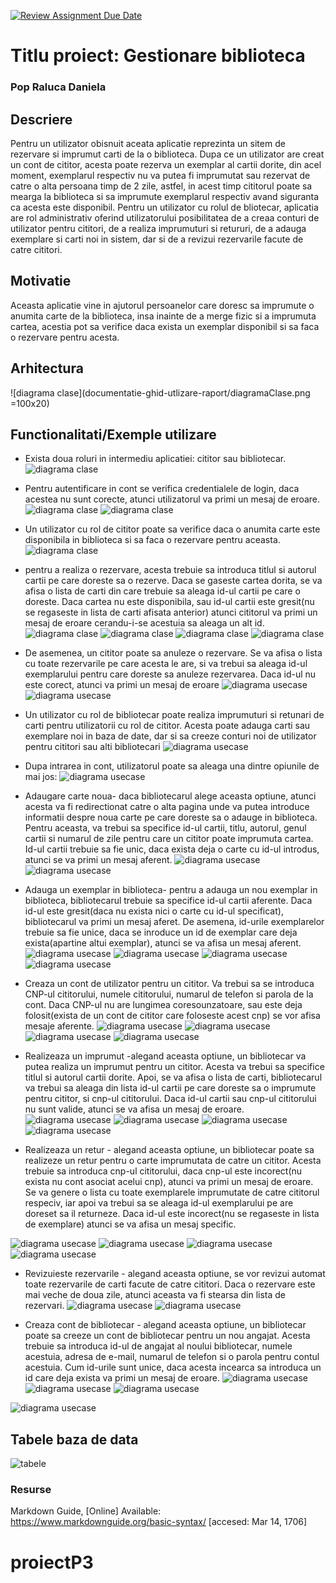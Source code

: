[![Review Assignment Due Date](https://classroom.github.com/assets/deadline-readme-button-24ddc0f5d75046c5622901739e7c5dd533143b0c8e959d652212380cedb1ea36.svg)](https://classroom.github.com/a/YmUJH1TE)
# Titlu proiect: Gestionare biblioteca
### Pop Raluca Daniela

## Descriere
Pentru un utilizator obisnuit aceata aplicatie reprezinta un sitem de rezervare si imprumut carti de la o biblioteca. Dupa ce un utilizator are creat un cont de cititor, acesta poate rezerva un exemplar al cartii dorite, din acel moment, exemplarul respectiv nu va putea fi imprumutat sau rezervat de catre o alta persoana timp de 2 zile, astfel, in acest timp cititorul poate sa mearga la biblioteca si sa imprumute exemplarul respectiv avand siguranta ca acesta este disponibil.
Pentru un utilizator cu rolul de bliotecar, aplicatia are rol administrativ oferind utilizatorului posibilitatea de a creaa conturi de utilizator pentru cititori, de a realiza imprumuturi si retururi, de a adauga exemplare si carti noi in sistem, dar si de a revizui rezervarile facute de catre cititori.
## Motivatie
Aceasta aplicatie vine in ajutorul persoanelor care doresc sa imprumute o anumita carte de la biblioteca, insa inainte de a merge fizic si a imprumuta cartea, acestia pot sa verifice daca exista un exemplar disponibil si sa faca o rezervare pentru acesta.
## Arhitectura

![diagrama clase](documentatie-ghid-utlizare-raport/diagramaClase.png =100x20)


## Functionalitati/Exemple utilizare
* Exista doua roluri in intermediu aplicatiei: cititor sau bibliotecar. 
![diagrama clase](documentatie-ghid-utlizare-raport/main.PNG)
* Pentru autentificare in cont se verifica credentialele de login, daca acestea nu sunt corecte, atunci utilizatorul va primi un mesaj de eroare.
![diagrama clase](documentatie-ghid-utlizare-raport/loginCititor.PNG)
![diagrama clase](documentatie-ghid-utlizare-raport/eroare_auth.PNG)

* Un utilizator cu rol de cititor poate sa verifice daca o anumita carte este disponibila in biblioteca si sa faca o rezervare pentru aceasta. 
![diagrama clase](documentatie-ghid-utlizare-raport/actiuni_cititor.PNG)
* pentru a realiza o rezervare, acesta trebuie sa introduca titlul si autorul cartii pe care doreste sa o rezerve. Daca se gaseste cartea dorita, se va afisa o lista de carti din care trebuie sa aleaga id-ul cartii pe care o doreste. Daca cartea nu este disponibila, sau id-ul cartii este gresit(nu se regaseste in lista de carti afisata anterior) atunci cititorul va primi un mesaj de eroare cerandu-i-se acestuia sa aleaga un alt id.
![diagrama clase](documentatie-ghid-utlizare-raport/rezervac.PNG)
![diagrama clase](documentatie-ghid-utlizare-raport/alege_id_carte_rez.PNG)
![diagrama clase](documentatie-ghid-utlizare-raport/alege_id_carte_rez_err.PNG)
![diagrama clase](documentatie-ghid-utlizare-raport/rezervac_succes.PNG)


* De asemenea, un cititor poate sa anuleze o rezervare. Se va afisa o lista cu toate rezervarile pe care acesta le are, si va trebui sa aleaga id-ul exemplarului pentru care doreste sa anuleze rezervarea. Daca id-ul nu este corect, atunci va primi un mesaj de eroare
![diagrama usecase](documentatie-ghid-utlizare-raport/anulare_rez.PNG)
![diagrama usecase](documentatie-ghid-utlizare-raport/anulare_rez_succes.PNG)
  

* Un utilizator cu rol de bibliotecar poate realiza imprumuturi si retunari de carti pentru utilizatorii cu rol de cititor. Acesta poate adauga carti sau exemplare noi in baza de date, dar si sa creeze conturi noi de utilizator pentru cititori sau alti bibliotecari
![diagrama usecase](documentatie-ghid-utlizare-raport/bibliotecar.PNG)

* Dupa intrarea in cont, utilizatorul poate sa aleaga una dintre opiunile de mai jos:
![diagrama usecase](documentatie-ghid-utlizare-raport/actiuni_bibliotecar.PNG)

* Adaugare carte noua- daca bibliotecarul alege aceasta optiune, atunci acesta va fi redirectionat catre o alta pagina unde va putea introduce informatii despre noua carte pe care doreste sa o adauge in biblioteca. Pentru aceasta, va trebui sa specifice id-ul cartii, titlu, autorul, genul cartii si numarul de zile pentru care un cititor poate imprumuta cartea. Id-ul cartii trebuie sa fie unic, daca exista deja o carte cu id-ul introdus, atunci se va primi un mesaj aferent.
![diagrama usecase](documentatie-ghid-utlizare-raport/adauga_carte.PNG)
![diagrama usecase](documentatie-ghid-utlizare-raport/adauga_carte_err.PNG)

* Adauga un exemplar in biblioteca- pentru a adauga un nou exemplar in biblioteca, bibliotecarul trebuie sa specifice id-ul cartii aferente. Daca id-ul este gresit(daca nu exista nici o carte cu id-ul specificat), bibliotecarul va primi un mesaj aferet. De asemena, id-urile exemplarelor trebuie sa fie unice, daca se inroduce un id de exemplar care deja exista(apartine altui exemplar), atunci se va afisa un mesaj aferent.
![diagrama usecase](documentatie-ghid-utlizare-raport/adauga_exemplar.PNG)
![diagrama usecase](documentatie-ghid-utlizare-raport/id_exemplar_invalid_add_ex.PNG)
![diagrama usecase](documentatie-ghid-utlizare-raport/id_carte_invalid_add_ex.PNG)
![diagrama usecase](documentatie-ghid-utlizare-raport/adauga_exemplar_succes.PNG)

* Creaza un cont de utilizator pentru un cititor. Va trebui sa se introduca CNP-ul cititorului, numele cititorului, numarul de telefon si parola de la cont. Daca CNP-ul nu are lungimea coresounzatoare, sau este deja folosit(exista de un cont de cititor care foloseste acest cnp) se vor afisa mesaje aferente.
![diagrama usecase](documentatie-ghid-utlizare-raport/adauga_cititor.PNG)
![diagrama usecase](documentatie-ghid-utlizare-raport/cnp_lungime_incorecta.PNG)
![diagrama usecase](documentatie-ghid-utlizare-raport/adauga_cititor_err.PNG)
![diagrama usecase](documentatie-ghid-utlizare-raport/adauga_cititor_succes.PNG)

* Realizeaza un imprumut -alegand aceasta optiune, un bibliotecar va putea realiza un imprumut pentru un cititor. Acesta va trebui sa specifice titlul si autorul cartii dorite. Apoi, se va afisa o lista de carti, bibliotecarul va trebui sa aleaga din lista id-ul cartii pe care doreste sa o imprumute pentru cititor, si cnp-ul cititorului. Daca id-ul cartii sau cnp-ul cititorului nu sunt valide, atunci se va afisa un mesaj de eroare.
![diagrama usecase](documentatie-ghid-utlizare-raport/alege_carte_pt_imp.PNG)
![diagrama usecase](documentatie-ghid-utlizare-raport/eroare_id_carte_invalid_imp.PNG)
![diagrama usecase](documentatie-ghid-utlizare-raport/eroare_cnp_invalid_imp.PNG)
![diagrama usecase](documentatie-ghid-utlizare-raport/imprumut_succes.PNG)

* Realizeaza un retur - alegand aceasta optiune, un bibliotecar poate sa realizeze un retur pentru o carte imprumutata de catre un cititor. Acesta trebuie sa introduca cnp-ul cititorului, daca cnp-ul este incorect(nu exista nu cont asociat acelui cnp), atunci va primi un mesaj de eroare. Se va genere o lista cu toate exemplarele imprumutate de catre cititorul respeciv, iar apoi va trebui sa se aleaga id-ul exemplarului pe are doreset sa il returneze. Daca id-ul este incorect(nu se regaseste in lista de exemplare) atunci se va afisa un mesaj specific.

![diagrama usecase](documentatie-ghid-utlizare-raport/retur_scriere_cnp.PNG)
![diagrama usecase](documentatie-ghid-utlizare-raport/retur_alege_id.PNG)
![diagrama usecase](documentatie-ghid-utlizare-raport/retur_eroare_id.PNG)
![diagrama usecase](documentatie-ghid-utlizare-raport/retur_succes.PNG)


* Revizuieste rezervarile - alegand aceasta optiune, se vor revizui automat toate rezervarile de carti facute de catre cititori. Daca o rezervare este mai veche de doua zile, atunci aceasta va fi stearsa din lista de rezervari.
![diagrama usecase](documentatie-ghid-utlizare-raport/revizuieste_rezervari.PNG)
![diagrama usecase](documentatie-ghid-utlizare-raport/revizuieste_rezervari_succes.PNG)

* Creaza cont de bibliotecar - alegand aceasta optiune, un bibliotecar poate sa creeze un cont de bibliotecar pentru un nou angajat. Acesta trebuie sa introduca id-ul de angajat al noului bibliotecar, numele acestuia, adresa de e-mail, numarul de telefon si o parola pentru contul acestuia. Cum id-urile sunt unice, daca acesta incearca sa introduca un id care deja exista va primi un mesaj de eroare.
![diagrama usecase](documentatie-ghid-utlizare-raport/creaza_cont_biblio.PNG)
![diagrama usecase](documentatie-ghid-utlizare-raport/creaza_cont_biblio_id_incorect.PNG)
![diagrama usecase](documentatie-ghid-utlizare-raport/creaza_cont_biblio_succes.PNG)

![diagrama usecase](documentatie-ghid-utlizare-raport/Diagrama-use-case.png)
## Tabele baza de data
![tabele](documentatie-ghid-utlizare-raport/Tabele.png)
### Resurse
Markdown Guide, [Online] Available: https://www.markdownguide.org/basic-syntax/ [accesed: Mar 14, 1706]
# proiectP3
